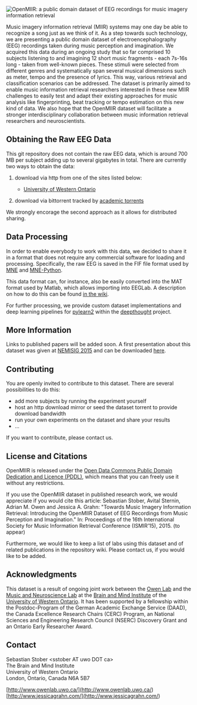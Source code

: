 ![OpenMIIR: a public domain dataset of EEG recordings for music imagery information retrieval](https://raw.githubusercontent.com/sstober/openmiir/master/logo/OpenMIIR-logo_transparent_728x265.png)

Music imagery information retrieval (MIIR) systems may one day be able to recognize a song just as we think of it.
As a step towards such technology, we are presenting a public domain dataset of electroencephalography (EEG) recordings taken during music perception and imagination.
We acquired this data during an ongoing study that so far comprised 10 subjects listening to and imagining 12 short music fragments - each 7s-16s long - taken from well-known pieces. 
These stimuli were selected from different genres and systematically span several musical dimensions such as meter, tempo and the presence of lyrics.
This way, various retrieval and classification scenarios can be addressed.
The dataset is primarily aimed to enable music information retrieval researchers interested in these new MIIR challenges to easily test and adapt their existing approaches for music analysis like fingerprinting, beat tracking or tempo estimation on this new kind of data.
We also hope that the OpenMIIR dataset will facilitate a stronger interdisciplinary collaboration between music information retrieval researchers and neuroscientists.


## Obtaining the Raw EEG Data

This git repository does not contain the raw EEG data, which is around 700 MB per subject adding up to several gigabytes in total. There are currently two ways to obtain the data:

1. download via http from one of the sites listed below:
	- [University of Western Ontario](<http://bmi.ssc.uwo.ca/OpenMIIR-RawEEG_v1/>)

2. download via bittorrent tracked by [academic torrents](<http://academictorrents.com/details/c18c04a9f18ff7d133421012978c4a92f57f6b9c>)

We strongly encorage the second approach as it allows for distributed sharing.


## Data Processing

In order to enable everybody to work with this data, we decided to share it in a format that does not require any commercial software for loading and processing. Specifically, the raw EEG is saved in the FIF file format used by [MNE](<http://martinos.org/mne/>) and [MNE-Python](<http://martinos.org/mne/stable/mne-python.html>). 

This data format can, for instance, also be easily converted into the MAT format used by Matlab, which allows importing into EEGLab. A description on how to do this can be found [in the wiki](<https://github.com/sstober/openmiir/wiki/How-to-import-the-raw-EEG-data-into-EEGLab>).

For further processing, we provide custom dataset implementations and deep learning pipelines for [pylearn2](<https://github.com/lisa-lab/pylearn2>) within the [deepthought](<https://github.com/sstober/deepthought>) project. 


## More Information

Links to published papers will be added soon.
A first presentation about this dataset was given at [NEMISIG 2015](<http://jimi.ithaca.edu/nemisig/>) and can be downloaded [here](<http://bib.sebastianstober.de/2015-01-31_NEMISIG.pdf>).


## Contributing

You are openly invited to contribute to this dataset. There are several possibilities to do this:

- add more subjects by running the experiment yourself
- host an http download mirror or seed the dataset torrent to provide download bandwidth
- run your own experiments on the dataset and share your results
- ...

If you want to contribute, please contact us.


## License and Citations

OpenMIIR is released under the [Open Data Commons Public Domain Dedication and Licence (PDDL)](<http://opendatacommons.org/licenses/pddl/1-0/>), which means that you can freely use it without any restrictions.

If you use the OpenMIIR dataset in published research work, we would appreciate if you would cite this article: 
Sebastian Stober, Avital Sternin, Adrian M. Owen and Jessica A. Grahn: "Towards Music Imagery Information Retrieval: Introducing the OpenMIIR Dataset of EEG Recordings from Music Perception and Imagination." In: Proceedings of the 16th International Society for Music Information Retrieval Conference (ISMIR’15), 2015. 
(to appear)

Furthermore, we would like to keep a list of labs using this dataset and of related publications in the repository wiki. Please contact us, if you would like to be added.


## Acknowledgments

This dataset is a result of ongoing joint work between the [Owen Lab](<http://www.owenlab.uwo.ca/>) and the [Music and Neuroscience Lab](<http://www.jessicagrahn.com/>) at the [Brain and Mind Institute](<http://www.uwo.ca/bmi/>) of the [University of Western Ontario](<http://www.uwo.ca/>).
It has been supported by a fellowship within the Postdoc-Program of the German Academic Exchange Service (DAAD), the Canada Excellence Research Chairs (CERC) Program, an National Sciences and Engineering Research Council (NSERC) Discovery Grant and an Ontario Early Researcher Award.


## Contact

Sebastian Stober \<sstober AT uwo DOT ca\>  
The Brain and Mind Institute  
University of Western Ontario  
London, Ontario, Canada  N6A 5B7  


[http://www.owenlab.uwo.ca/](<http://www.owenlab.uwo.ca/>)  
[http://www.jessicagrahn.com/](<http://www.jessicagrahn.com/>)